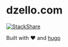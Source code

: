 # dzello.com

[![StackShare](https://img.shields.io/badge/tech-stack-0690fa.svg?style=flat)](https://stackshare.io/dzello/dzello-com)

Built with ❤️ and [hugo](https://gohugo.io/)
